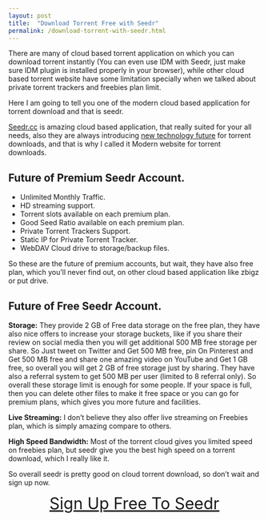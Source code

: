 ```yaml
---
layout: post
title:  "Download Torrent Free with Seedr"
permalink: /download-torrent-with-seedr.html
---
```


There are many of cloud based torrent application on which you can download torrent instantly (You can even use IDM with Seedr, just make sure IDM plugin is installed properly in your browser), while other cloud based torrent website have some limitation specially when we talked about private torrent trackers and freebies plan limit.

Here I am going to tell you one of the modern cloud based application for torrent download and that is seedr.

<a href="https://www.seedr.cc/?r=4702" target="_blank" rel="nofollow">Seedr.cc</a> is amazing cloud based application, that really suited for your all needs, also they are always introducing  [new technology future](https://www.seedr.cc/pulse/category/seedr_news/) for torrent downloads, and that is why I called it Modern website for torrent downloads.

## Future of Premium Seedr Account. ##

- Unlimited Monthly Traffic.
- HD streaming support.
- Torrent slots available on each premium plan.
- Good Seed Ratio available on each premium plan.
- Private Torrent Trackers Support.
- Static IP for Private Torrent Tracker.
- WebDAV Cloud drive to storage/backup files.


So these are the future of premium accounts, but wait, they have also free plan, which you’ll never find out, on other cloud based application like zbigz or put drive.

## Future of Free Seedr Account. ##

**Storage:** They provide 2 GB of Free data storage on the free plan, they have also nice offers to increase your storage buckets, like if you share their review on social media then you will get additional 500 MB free storage per share. So Just tweet on Twitter and Get 500 MB free, pin On Pinterest and Get 500 MB free and share one amazing video on YouTube and Get 1 GB free, so overall you will get 2 GB of free storage just by sharing. They have also a referral system to get 500 MB per user (limited to 8 referral only). So overall these storage limit is enough for some people. If your space is full, then you can delete other files to make it free space or you can go for premium plans, which gives you more future and facilities.

**Live Streaming:** I don’t believe they also offer live streaming on Freebies plan, which is simply amazing compare to others.

**High Speed Bandwidth:** Most of the torrent cloud gives you limited speed on freebies plan, but seedr give you the best high speed on a torrent download, which I really like it.

So overall seedr is pretty good on cloud torrent download, so don’t wait and sign up now.

<center><a style="font-size: xx-large" href="https://www.seedr.cc/?r=4702" target="_blank" rel="nofollow">Sign Up Free To Seedr </a></center>






